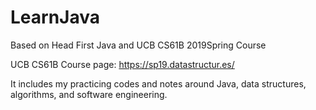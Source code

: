 # LearnJava

Based on Head First Java and UCB CS61B 2019Spring Course

UCB CS61B Course page: https://sp19.datastructur.es/

It includes my practicing codes and notes around Java, data structures, algorithms, and software engineering.
